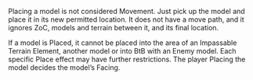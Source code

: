 Placing a model is not considered Movement.
Just pick up the model and place it in its new permitted location.
It does not have a move path, and it ignores ZoC, models and terrain between it, and its final location.

If a model is Placed, it cannot be placed into the area of an Impassable Terrain Element, another model or into BtB with an Enemy model.
Each specific Place effect may have further restrictions.
The player Placing the model decides the model’s Facing.
